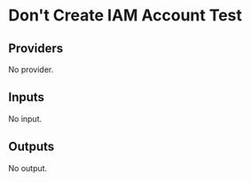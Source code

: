 # Don't Create IAM Account Test


<!-- BEGIN TFDOCS -->
## Providers

No provider.

## Inputs

No input.

## Outputs

No output.

<!-- END TFDOCS -->
